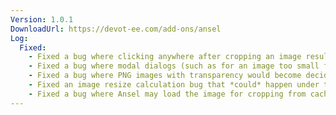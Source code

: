 ```yaml
---
Version: 1.0.1
DownloadUrl: https://devot-ee.com/add-ons/ansel
Log:
  Fixed:
    - Fixed a bug where clicking anywhere after cropping an image resulted in angry console error
    - Fixed a bug where modal dialogs (such as for an image too small for the field settings) where shy and would not display (the modal dialog is seeing a counselor about this issue) (EE 3)
    - Fixed a bug where PNG images with transparency would become decidedly less transparent
    - Fixed an image resize calculation bug that *could* happen under the right conditions
    - Fixed a bug where Ansel may load the image for cropping from cache if you had uploaded a new image with the exact same file path
---
```

